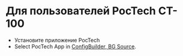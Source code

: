 # Для пользователей PocTech CT-100

- Установите приложение PocTech
- Select PocTech App in [ConfigBuilder, BG Source](../Configuration/Config-Builder.md#bg-source).
